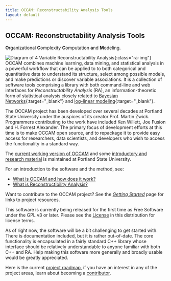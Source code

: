 ```yaml
---
title: OCCAM: Reconstructability Analysis Tools
layout: default
---
```


## OCCAM: Reconstructability Analysis Tools
**O**rganizational **C**omplexity **C**omputation **a**nd **M**odeling.

![Diagram of 4 Variable Reconstructability Analysis](img/reconstructability-analysis.png){:class="ra-img"} OCCAM combines machine learning, data mining, and statistical analysis in a powerful workflow that can be applied to to both categorical and quantitative data to understand its structure, select among possible models, and make predictions or discover variable associations. It is a collection of software tools comprising a library with both command-line and web interfaces for *Reconstructability Analysis* (RA), an information-theoretic form of statistical analysis closely related to [Bayesian Networks](https://en.wikipedia.org/wiki/Bayesian_network){:target="_blank"} and [log-linear modeling](https://en.wikipedia.org/wiki/Log-linear_model){:target="_blank"}.


The OCCAM project has been developed over several decades at Portland State University under the auspices of its creator Prof. Martin Zwick. Programmers contributing to the work have included Ken Willett, Joe Fusion and H. Forrest Alexander. The primary focus of development efforts at this time is to make OCCAM open source, and to repackage it to provide easy access for researchers, data scientists, and developers who wish to access the functionality in a standard way.

The [current working version of OCCAM](http://dmm.sysc.pdx.edu/weboccam.cgi) and some [introductory and research material](https://www.pdx.edu/sysc/research-discrete-multivariate-modeling) is maintained at Portland State University.

For an introduction to the software and the method, see:
* <a href = "what-is-occam.html">What is OCCAM and how does it work?</a>
* <a href = "what-is-reconstructibility-analysis.html">What is Reconstructibility Analysis?</a>

Want to contribute to the OCCAM project? See the *[Getting Started](getting-started.html)* page for links to project resources.

This software is currently being released for the first time as Free Software under the GPL v3 or later. Please see the [License](license.md) in this distribution for license terms.

As of right now, the software will be a bit challenging to get started with. There is documentation included, but it is rather out-of-date. The core functionality is encapsulated in a fairly standard C++ library whose interface should be relatively understandable to anyone familiar with both C++ and RA. Help making this software more generally and broadly usable would be greatly appreciated.

Here is the current [project roadmap](roadmap.md), if you have an interest in any of the project areas, learn about becoming a [contributor](contributors/).
